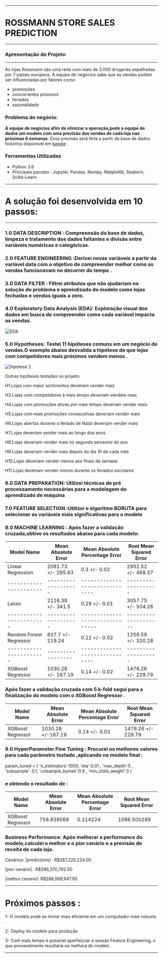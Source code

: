 _______________________________________
# ROSSMANN STORE SALES PREDICTION


----------------------------
### Apresentação do Projeto:
----------------------------
 As lojas Rossmann são uma rede com mais de 3.000 drogarias espalhadas por 7 países europeus. A equipe de negócios sabe que as vendas podem ser influenciadas por fatores como:
 * promoções 
 * concorrentes próximos
 * feriados
 * sazonalidade

### Problema do negócio:
**A equipe de negócios afim de otimizar a operação,pede a equipe de dados um modelo com uma previsão das vendas de cada loja nas próximas 6 semanas**. Essa previsão será feita  a partir da base de dados histórica disponível em [kaggle](https://www.kaggle.com/c/rossmann-store-sales) .

### Ferramentas Utilizadas
* Python 3.8
* Principais pacotes : Jupyter, Pandas, Numpy, Matplotlib, Seaborn, Scikit-Learn

--------------------------------------------------------------------------------------------------------------------------------------------------------
 # A solução foi desenvolvida em 10 passos:
  -------------------------------------------------------------------------
  ### 1.0 DATA DESCRIPTION : Compreensão da base de dados, limpeza e tratamento dos dados faltantes e divisão entre variáveis numéricas e categóricas.
  
  ### 2.0 FEATURE ENGINEERING :Derivei novas variáveis a partir da variável data com o objetivo de compreender melhor como as vendas funcionavam no decorrer do tempo .
  
  ### 3.0 DATA FILTER : Filtrei atributos que não ajudariam na solução do problema e aprendizado do modelo como lojas fechadas e vendas iguais a zero.
  
  ### 4.0 Exploratory Data Analysis (EDA): Exploração visual dos dados em busca de compreender como cada variável impacta as vendas. 
  
  ![EDA](https://github.com/LuizVicenteJr/Rossman_Sales/blob/main/img/eda.png)
  
  ### 5.0 Hypotheses: Testei 11 hipóteses comuns em um negócio de vendas.O exemplo abaixo  desvalida a hipótese de que lojas com competidores mais próximos vendem menos .
  
  ![hipótese 2](https://github.com/LuizVicenteJr/Rossman_Sales/blob/main/img/competidores%20prox.png)
  
  
Outras hipóteses testadas no projeto:                                                            
                                                     
H1.Lojas com maior sortimentos deveriam vender mais                     

H3.Lojas com competidores à mais tempo deveriam vendem mais

H4.Lojas com promoções ativas por mais tempo deveriam vender mais

H5.Lojas com mais promoções consecutivas deveriam vender mais

H6.Lojas abertas durante o feriado de Natal deveriam vender mais         

H7.Lojas deveriam vender mais ao longo dos anos

H8.Lojas deveriam vender mais no segundo semestre do ano

H9.Lojas deveriam vender mais depois do dia 10 de cada mês

H10.Lojas deveriam vender menos aos finais de semana 

H11.Lojas deveriam vender menos durante os feriados escolares

### 6.0 DATA PREPARATION: Utilizei técnicas de pré processamento necessárias para a modelagem do aprendizado de máquina 

### 7.0 FEATURE SELECTION :Utilizei o algoritmo BORUTA para selecionar as variáveis mais significativas para o modelo 

### 8.0 MACHINE LEARNING : Após fazer a validação cruzada,obtive os resultados abaixo para cada modelo:
 
 Model Name             |Mean Absolute Error|	Mean Absolute Percentage Error|	Root Mean Squared Error
 ---------------------- |-------------------|-------------------------------|-------------------            
 Linear Regression      |2081.73 +/- 295.63 |0.3 +/- 0.02                   |2952.52 +/- 468.37
 ---------------------- |-------------------|------------------------------ |-------------------
 Lasso                  |2116.38 +/- 341.5  |0.29 +/- 0.01                  |3057.75 +/- 504.26
 -----------------------|-------------------|-------------------------------|--------------------
 Random Forest Regressor|837.7 +/- 219.24   |0.12 +/- 0.02                  |1256.59 +/- 320.28
 -----------------------|-----------------  |------------------------------ |-------------------
 XGBoost Regressor      |1030.28 +/- 167.19 |	0.14 +/- 0.02               |1478.26 +/- 229.79
 

### Após fazer a validação cruzada com 5  k-fold segui para a finalização do modelo com o XGBoost Regressor .
  
Model Name	        |    Mean Absolute Error	 |    Mean Absolute Percentage Error|       Root Mean Squared Error
------------------ |    -------------------  |    ---------------------------   |      -----------------------
XGBoost Regressor	 |       1030.28 +/-167.19 |    	0.14 +/- 0.02	               |         1478.26 +/- 229.79


### 9.0 HyperParameter Fine Tuning : Procurei os melhores valores para cada parâmetro testado ,aplicando no modelo final :

param_tuned = {
 'n_estimators':1000,
 'eta':0.01 ,
 'max_depth':5 ,
 'subsample': 0.1,
 'colsample_bytree':0.9 ,
 'min_child_weight':3 
 }
 
 ### e obtendo o resultado de :
 Model Name	     |    Mean Absolute Error	 | Mean Absolute Percentage Error 	    |    Root Mean Squared Error
---------------- | ----------------------  | ----------------------------------- |  ------------------------
XGBoost Regressor|    758.838068	          |          0.114224	                  |        1086.500289

### Business Performance: Após melhorar a performance do modelo,calculei o melhor e o pior cenário e a previsão de receita de cada loja.


Cenários:
|predictions|	:   R$287,220,224.00

|pior cenário|	:  R$286,370,792.50

|melhor cenário|:	R$288,069,647.95

------------------------------------------------
# Próximos passos :
 1- O modelo pode se tornar mais eficiente em um computador mais robusto .
 
 2- Deploy do modelo para produção 
 
 3- Com mais tempo é possível aperfeiçoar a sessão Feature Engineering, o que provavelmente resultaria na melhora do modelo .

---------------------------------------------------
 
